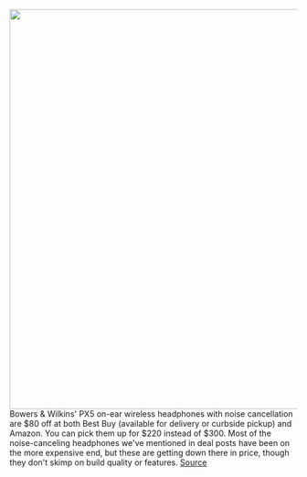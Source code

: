 <img src='https://cdn.vox-cdn.com/thumbor/e-DGMPK7tZ13xTUuUt38UvJdYqE=/0x0:1936x1291/1200x800/filters:focal(814x492:1122x800)/cdn.vox-cdn.com/uploads/chorus_image/image/66916702/bwpx5.0.jpg' width='700px' /><br/>
Bowers & Wilkins' PX5 on-ear wireless headphones with noise cancellation are $80 off at both Best Buy (available for delivery or curbside pickup) and Amazon. You can pick them up for $220 instead of $300. Most of the noise-canceling headphones we've mentioned in deal posts have been on the more expensive end, but these are getting down there in price, though they don't skimp on build quality or features.
<a href='https://www.theverge.com/good-deals/2020/6/10/21286312/bowers-wilkins-px5-headphones-deal-xbox-game-pass-ultimate-razer-blade-steam'> Source <a/>
